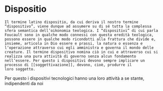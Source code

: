 # Dispositio

`Il termine latino dispositio, da cui deriva il nostro termine “dispositivo”, viene dunque ad assumere su di sé tutta la complessa sfera semantica dell’oikonomia teologica. I “dispositivi” di cui parla Foucault sono in qualche modo connessi con questa eredità teologica, possono essere in qualche modo ricondotti alla frattura che divide e, insieme, articola in Dio essere e prassi, la natura o essenza e l’operazione attraverso cui egli amministra e governa il mondo delle creature. Il termine dispositivo nomina ciò in cui e attraverso cui si realizza una pura attività di governo senza alcun fondamento nell’essere. Per questo i dispositivi devono sempre implicare un processo di [[soggettivazione]], devono, cioè, produrre il loro soggetto.`

Per questo i dispositivi tecnologici hanno una loro attività a se stante, indipendenti da noi

